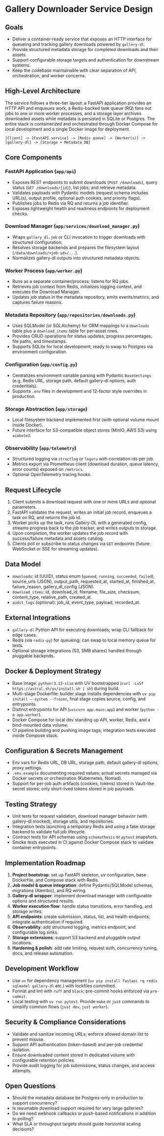 # Gallery Downloader Service Design

## Goals
- Deliver a container-ready service that exposes an HTTP interface for queueing and tracking gallery downloads powered by `gallery-dl`.
- Provide structured metadata storage for completed downloads and their assets.
- Support configurable storage targets and authentication for downstream systems.
- Keep the codebase maintainable with clear separation of API, orchestration, and worker concerns.

## High-Level Architecture
The service follows a three-tier layout: a FastAPI application provides an HTTP API and enqueues work, a Redis-backed task queue (RQ) fans out jobs to one or more worker processes, and a storage layer archives downloaded assets while metadata is persisted in SQLite or Postgres. The entire stack is containerized and orchestrated through Docker Compose for local development and a single Docker image for deployment.

```
[Client] -> [FastAPI service] -> [Redis queue] -> [Worker(s)] -> [gallery-dl] -> [Storage + Metadata DB]
```

## Core Components

### FastAPI Application (`app/api`)
- Exposes REST endpoints to submit downloads (`POST /downloads`), query status (`GET /downloads/{id}`), list jobs, and retrieve metadata.
- Validates payloads with Pydantic models (request schema includes URL(s), output profile, optional auth cookies, and priority flags).
- Publishes jobs to Redis via RQ and returns a job identifier.
- Exposes lightweight health and readiness endpoints for deployment checks.

### Download Manager (`app/services/download_manager.py`)
- Wraps `gallery_dl.job` or CLI invocation to trigger downloads with structured configuration.
- Resolves storage backends and prepares the filesystem layout (`/data/downloads/<job-id>/...`).
- Normalizes gallery-dl outputs into structured metadata objects.

### Worker Process (`app/worker.py`)
- Runs as a separate container/process; listens for RQ jobs.
- Retrieves job context from Redis, initializes logging context, and executes the Download Manager.
- Updates job status in the metadata repository, emits events/metrics, and captures failure reasons.

### Metadata Repository (`app/repositories/downloads.py`)
- Uses SQLModel (or SQLAlchemy) for ORM mappings to a `downloads` table plus a `download_items` table for per-asset rows.
- Provides CRUD operations for status updates, progress percentages, file paths, and timestamps.
- Supports SQLite for local development; ready to swap to Postgres via environment configuration.

### Configuration (`app/config.py`)
- Centralizes environment variable parsing with Pydantic `BaseSettings` (e.g. Redis URL, storage path, default gallery-dl options, auth credentials).
- Supports `.env` files in development and 12-factor style overrides in production.

### Storage Abstraction (`app/storage`)
- Local filesystem backend implemented first (with optional volume mount inside Docker).
- Future interface for S3-compatible object stores (MinIO, AWS S3) using `aioboto3`.

### Observability (`app/telemetry`)
- Structured logging via `structlog` or `loguru` with correlation ids per job.
- Metrics export via Prometheus client (download duration, queue latency, error counts) exposed on `/metrics`.
- Optional OpenTelemetry tracing hooks.

## Request Lifecycle
1. Client submits a download request with one or more URLs and optional parameters.
2. FastAPI validates the request, writes an initial job record, enqueues a task on RQ, and returns the job id.
3. Worker picks up the task, runs Gallery-DL with a generated config, streams progress back to the job tracker, and writes outputs to storage.
4. Upon completion, the worker updates the job record with success/failure metadata and assets catalog.
5. Clients poll or subscribe to status changes via `GET` endpoints (future: WebSocket or SSE for streaming updates).

## Data Model
- `downloads`: id (UUID), status enum (`queued`, `running`, `succeeded`, `failed`), source_urls (JSON), output_path, requested_at, started_at, finished_at, failure_reason, gallery_dl_config (JSON).
- `download_items`: id, download_id, filename, file_size, checksum, content_type, relative_path, created_at.
- `audit_logs` (optional): job_id, event_type, payload, recorded_at.

## External Integrations
- `gallery-dl` Python API for executing downloads; wrap CLI fallback for edge cases.
- Redis (via `redis-py`) for queueing; can swap to local memory queue for tests.
- Optional storage integrations (S3, SMB shares) handled through pluggable backends.

## Docker & Deployment Strategy
- Base image: `python:3.13-slim` with UV bootstrapped (`curl -LsSf https://astral.sh/uv/install.sh | sh`) during build.
- Multi-stage Dockerfile: builder stage installs dependencies with `uv pip install --system --frozen`, final stage copies source, config, and entrypoints.
- Distinct entrypoints for API (`uvicorn app.main:app`) and worker (`python -m app.worker`).
- Docker Compose for local dev standing up API, worker, Redis, and a bind-mounted data volume.
- CI pipeline building and pushing image tags; integration tests executed inside Compose stack.

## Configuration & Secrets Management
- Env vars for Redis URL, DB URL, storage path, default gallery-dl options, proxy settings.
- `.env.example` documenting required values; actual secrets managed via Docker secrets or orchestration (Kubernetes, Nomad).
- Support for per-job auth artifacts (cookies, tokens) stored in Vault-like secret stores; only short-lived tokens stored in job payloads.

## Testing Strategy
- Unit tests for request validation, download manager behavior (with gallery-dl mocked), storage utils, and repositories.
- Integration tests launching a temporary Redis and using a fake storage backend to validate full job lifecycle.
- Contract tests for API schemas using `schemathesis` or `pytest` snapshots.
- Smoke tests executed in CI against Docker Compose stack to validate container entrypoints.

## Implementation Roadmap
1. **Project bootstrap**: set up FastAPI skeleton, uv configuration, base Dockerfile, and Compose stack with Redis.
2. **Job model & queue integration**: define Pydantic/SQLModel schemas, migrations (Alembic), and RQ wiring.
3. **Gallery-dl wrapper**: implement download manager with configurable options and structured results.
4. **Worker execution flow**: handle status transitions, error handling, and storage writes.
5. **API endpoints**: create submission, status, list, and health endpoints; integrate authentication if required.
6. **Observability**: add structured logging, metrics endpoint, and configurable log sinks.
7. **Storage extensions**: support S3 backend and pluggable output locations.
8. **Hardening & polish**: add rate limiting, request auth, concurrency tuning, docs, and release automation.

## Development Workflow
- Use `uv` for dependency management (`uv pip install fastapi rq redis sqlmodel gallery-dl` etc.) with lockfiles committed.
- Format and lint with `ruff` and `black`; pre-commit hooks enforced via `pre-commit`.
- Local testing with `uv run pytest`. Provide `make` or `just` commands to simplify common flows (`just dev`, `just worker`).

## Security & Compliance Considerations
- Validate and sanitize incoming URLs; enforce allowed domain list to prevent misuse.
- Support API authentication (token-based) and per-job credential isolation.
- Ensure downloaded content stored in dedicated volume with configurable retention policies.
- Provide audit logging for job submissions, status changes, and access attempts.

## Open Questions
- Should the metadata database be Postgres-only in production to support concurrency?
- Is resumable download support required for very large galleries?
- Do we need webhook callbacks or push-based notifications in addition to polling?
- What SLA or throughput targets should guide horizontal scaling decisions?
